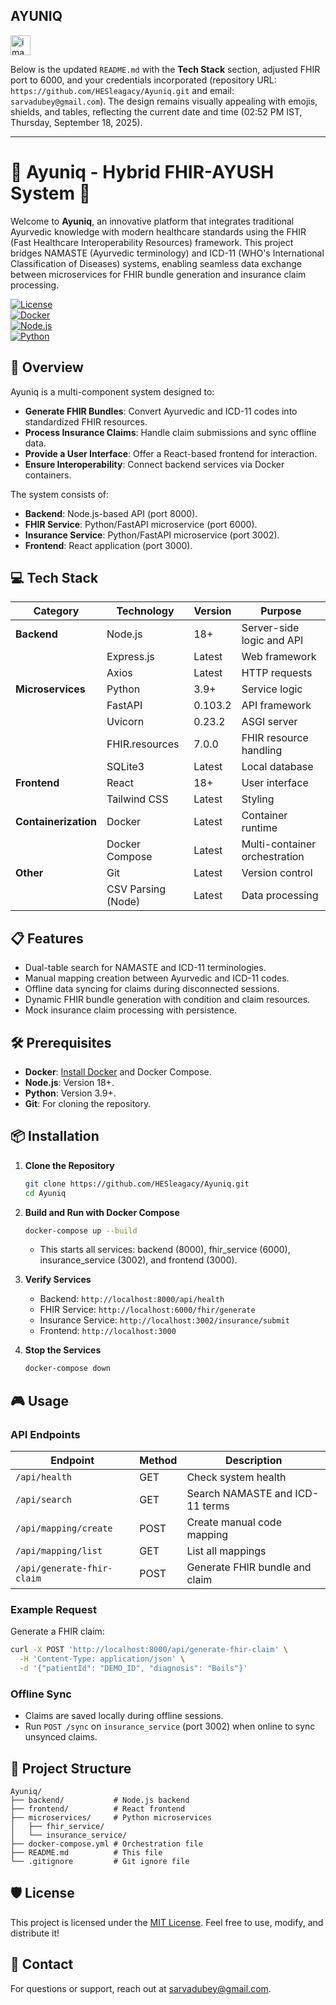 ## AYUNIQ

<img width="32" height="32" alt="image" src="https://github.com/user-attachments/assets/119b3bf3-f38e-40f6-b97c-abe5cf83eac2" />

Below is the updated `README.md` with the **Tech Stack** section, adjusted FHIR port to 6000, and your credentials incorporated (repository URL: `https://github.com/HESleagacy/Ayuniq.git` and email: `sarvadubey@gmail.com`). The design remains visually appealing with emojis, shields, and tables, reflecting the current date and time (02:52 PM IST, Thursday, September 18, 2025).

---

# 🌿 Ayuniq - Hybrid FHIR-AYUSH System 🌿

Welcome to **Ayuniq**, an innovative platform that integrates traditional Ayurvedic knowledge with modern healthcare standards using the FHIR (Fast Healthcare Interoperability Resources) framework. This project bridges NAMASTE (Ayurvedic terminology) and ICD-11 (WHO's International Classification of Diseases) systems, enabling seamless data exchange between microservices for FHIR bundle generation and insurance claim processing.

[![License](https://img.shields.io/badge/License-MIT-blue.svg)](LICENSE)  
[![Docker](https://img.shields.io/badge/Docker-Enabled-green.svg)](https://www.docker.com/)  
[![Node.js](https://img.shields.io/badge/Node.js-18+-lightgrey.svg)](https://nodejs.org/)  
[![Python](https://img.shields.io/badge/Python-3.9+-yellow.svg)](https://www.python.org/)

## 🚀 Overview

Ayuniq is a multi-component system designed to:
- **Generate FHIR Bundles**: Convert Ayurvedic and ICD-11 codes into standardized FHIR resources.
- **Process Insurance Claims**: Handle claim submissions and sync offline data.
- **Provide a User Interface**: Offer a React-based frontend for interaction.
- **Ensure Interoperability**: Connect backend services via Docker containers.

The system consists of:
- **Backend**: Node.js-based API (port 8000).
- **FHIR Service**: Python/FastAPI microservice (port 6000).
- **Insurance Service**: Python/FastAPI microservice (port 3002).
- **Frontend**: React application (port 3000).

## 💻 Tech Stack

| **Category**      | **Technology**         | **Version** | **Purpose**                       |
|-------------------|-------------------------|-------------|-----------------------------------|
| **Backend**       | Node.js                | 18+         | Server-side logic and API         |
|                   | Express.js             | Latest      | Web framework                     |
|                   | Axios                   | Latest      | HTTP requests                     |
| **Microservices** | Python                 | 3.9+        | Service logic                     |
|                   | FastAPI                | 0.103.2     | API framework                     |
|                   | Uvicorn                | 0.23.2      | ASGI server                       |
|                   | FHIR.resources          | 7.0.0       | FHIR resource handling            |
|                   | SQLite3                | Latest      | Local database                    |
| **Frontend**      | React                  | 18+         | User interface                    |
|                   | Tailwind CSS           | Latest      | Styling                           |
| **Containerization** | Docker             | Latest      | Container runtime                 |
|                   | Docker Compose         | Latest      | Multi-container orchestration     |
| **Other**         | Git                    | Latest      | Version control                   |
|                   | CSV Parsing (Node)     | Latest      | Data processing                   |

## 📋 Features
- Dual-table search for NAMASTE and ICD-11 terminologies.
- Manual mapping creation between Ayurvedic and ICD-11 codes.
- Offline data syncing for claims during disconnected sessions.
- Dynamic FHIR bundle generation with condition and claim resources.
- Mock insurance claim processing with persistence.

## 🛠️ Prerequisites
- **Docker**: [Install Docker](https://docs.docker.com/get-docker/) and Docker Compose.
- **Node.js**: Version 18+.
- **Python**: Version 3.9+.
- **Git**: For cloning the repository.

## 📦 Installation

1. **Clone the Repository**
   ```bash
   git clone https://github.com/HESleagacy/Ayuniq.git
   cd Ayuniq
   ```

2. **Build and Run with Docker Compose**
   ```bash
   docker-compose up --build
   ```
   - This starts all services: backend (8000), fhir_service (6000), insurance_service (3002), and frontend (3000).

3. **Verify Services**
   - Backend: `http://localhost:8000/api/health`
   - FHIR Service: `http://localhost:6000/fhir/generate`
   - Insurance Service: `http://localhost:3002/insurance/submit`
   - Frontend: `http://localhost:3000`

4. **Stop the Services**
   ```bash
   docker-compose down
   ```

## 🎮 Usage

### API Endpoints
| Endpoint            | Method | Description                       |
|---------------------|--------|-----------------------------------|
| `/api/health`       | GET    | Check system health               |
| `/api/search`       | GET    | Search NAMASTE and ICD-11 terms   |
| `/api/mapping/create` | POST  | Create manual code mapping        |
| `/api/mapping/list` | GET    | List all mappings                 |
| `/api/generate-fhir-claim` | POST | Generate FHIR bundle and claim    |

### Example Request
Generate a FHIR claim:
```bash
curl -X POST 'http://localhost:8000/api/generate-fhir-claim' \
  -H 'Content-Type: application/json' \
  -d '{"patientId": "DEMO_ID", "diagnosis": "Boils"}'
```

### Offline Sync
- Claims are saved locally during offline sessions.
- Run `POST /sync` on `insurance_service` (port 3002) when online to sync unsynced claims.

## 📂 Project Structure
```
Ayuniq/
├── backend/           # Node.js backend
├── frontend/          # React frontend
├── microservices/     # Python microservices
│   ├── fhir_service/
│   └── insurance_service/
├── docker-compose.yml # Orchestration file
├── README.md          # This file
└── .gitignore         # Git ignore file
```

## 🛡️ License
This project is licensed under the [MIT License](LICENSE). Feel free to use, modify, and distribute it!

## 📧 Contact
For questions or support, reach out at [sarvadubey@gmail.com](mailto:sarvadubey@gmail.com).
